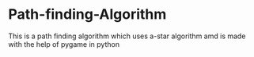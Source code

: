 # Path-finding-Algorithm

This is a path finding algorithm which uses a-star algorithm amd is made with the help of pygame in python

